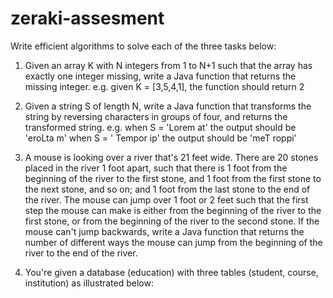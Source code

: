 # zeraki-assesment
Write efficient algorithms to solve each of the three tasks below:
1) Given an array K with N integers from 1 to N+1 such that the array has exactly one integer missing, write
a Java function that returns the missing integer.
e.g. given K = [3,5,4,1], the function should return 2
2) Given a string S of length N, write a Java function that transforms the string by reversing characters in
groups of four, and returns the transformed string.
e.g. when S = 'Lorem at' the output should be 'eroLta m'
when S = ' Tempor ip' the output should be 'meT roppi'

3) A mouse is looking over a river that's 21 feet wide. There are 20 stones placed in the river 1 foot apart,
such that there is 1 foot from the beginning of the river to the first stone, and 1 foot from the first stone
to the next stone, and so on; and 1 foot from the last stone to the end of the river. The mouse can jump
over 1 foot or 2 feet such that the first step the mouse can make is either from the beginning of the
river to the first stone, or from the beginning of the river to the second stone. If the mouse can't jump
backwards, write a Java function that returns the number of different ways the mouse can jump from
the beginning of the river to the end of the river.

4) You're given a database (education) with three tables (student, course, institution) as illustrated below:
